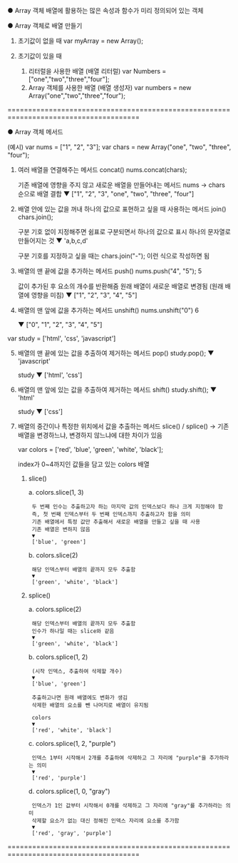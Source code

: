 ● Array 객체
배열에 활용하는 많은 속성과 함수가 미리 정의되어 있는 객체

● Array 객체로 배열 만들기

1. 초기값이 없을 때
    var myArray = new Array();

2. 초기값이 있을 때
    1) 리터럴을 사용한 배열 (배열 리터럴)
        var Numbers = ["one","two","three","four"];
    2) Array 객체를 사용한 배열 (배열 생성자)
        var numbers = new Array("one","two","three","four");

======================================================================================

● Array 객체 메서드

(예시)
var nums = ["1", "2", "3"];
var chars = new Array("one", "two", "three", "four");

1. 여러 배열을 연결해주는 메서드 concat()
    nums.concat(chars);
    
    기존 배열에 영향을 주지 않고 새로운 배열을 만들어내는 메서드
    nums → chars 순으로 배열 결합
    ▼
    ["1", "2", "3", "one", "two", "three", "four"]

2. 배열 안에 있는 값을 꺼내 하나의 값으로 표현하고 싶을 때 사용하는 메서드 join()
    chars.join();

    구분 기호 없이 지정해주면 쉼표로 구분되면서 하나의 값으로 표시
    하나의 문자열로 만들어지는 것
    ▼
    'a,b,c,d'

    구분 기호를 지정하고 싶을 때는 chars.join("-"); 이런 식으로 작성하면 됨

3. 배열의 맨 끝에 값을 추가하는 메서드 push()
    nums.push("4", "5");
    5

    값이 추가된 후 요소의 개수를 반환해줌
    원래 배열이 새로운 배열로 변경됨 (원래 배열에 영향을 미침)
    ▼
    ["1", "2", "3", "4", "5"]

4. 배열의 맨 앞에 값을 추가하는 메서드 unshift()
    nums.unshift("0")
    6

    ▼
    ["0", "1", "2", "3", "4", "5"]

var study = ['html', 'css', 'javascript']

5. 배열의 맨 끝에 있는 값을 추출하여 제거하는 메서드 pop()
    study.pop();
    ▼
    'javascript'

    study
    ▼
    ['html', 'css']

6. 배열의 맨 앞에 있는 값을 추출하여 제거하는 메서드 shift()
    study.shift();
    ▼
    'html'

    study
    ▼
    ['css']

7. 배열의 중간이나 특정한 위치에서 값을 추출하는 메서드 slice() / splice()
    → 기존 배열을 변경하느냐, 변경하지 않느냐에 대한 차이가 있음

    var colors = ['red', 'blue', 'green', 'white', 'black'];

    index가 0~4까지인 값들을 담고 있는 colors 배열


    1) slice()

        a. colors.slice(1, 3)

            두 번째 인수는 추출하고자 하는 마지막 값의 인덱스보다 하나 크게 지정해야 함
            즉, 첫 번째 인덱스부터 두 번째 인덱스까지 추출하고자 함을 의미
            기존 배열에서 특정 값만 추출해서 새로운 배열을 만들고 싶을 때 사용
            기존 배열은 변하지 않음
            ▼
            ['blue', 'green']

        b. colors.slice(2)

            해당 인덱스부터 배열의 끝까지 모두 추출함
            ▼
            ['green', 'white', 'black']

    2) splice()

        a. colors.splice(2)

            해당 인덱스부터 배열의 끝까지 모두 추출함
            인수가 하나일 때는 slice와 같음
            ▼
            ['green', 'white', 'black']

        b. colors.splice(1, 2)

            (시작 인덱스, 추출하여 삭제할 개수)
            ▼
            ['blue', 'green']

            추출하고나면 원래 배열에도 변화가 생김
            삭제한 배열의 요소를 뺀 나머지로 배열이 유지됨

            colors
            ▼
            ['red', 'white', 'black']

        c. colors.splice(1, 2, "purple")

            인덱스 1부터 시작해서 2개를 추출하여 삭제하고 그 자리에 "purple"을 추가하라는 의미
            ▼
            ['red', 'purple']

        d. colors.splice(1, 0, "gray")

            인덱스가 1인 값부터 시작해서 0개를 삭제하고 그 자리에 "gray"를 추가하라는 의미
            삭제할 요소가 없는 대신 정해진 인덱스 자리에 요소를 추가함
            ▼
            ['red', 'gray', 'purple']

======================================================================================
